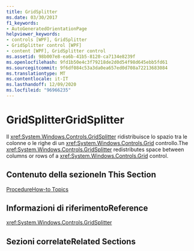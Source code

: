 ```yaml
---
title: GridSplitter
ms.date: 03/30/2017
f1_keywords:
- AutoGeneratedOrientationPage
helpviewer_keywords:
- controls [WPF], GridSplitter
- GridSplitter control [WPF]
- content [WPF], GridSplitter control
ms.assetid: 98b007e8-ea6b-41b5-8120-ca7134e8239f
ms.openlocfilehash: 9fd1b50e4c3f79218de2d0d54f98d645ebb5fd61
ms.sourcegitcommit: 9f6df084c53a3da0ea657ed0d708a72213683084
ms.translationtype: MT
ms.contentlocale: it-IT
ms.lasthandoff: 12/09/2020
ms.locfileid: "96966235"
---
```

# <a name="gridsplitter"></a><span data-ttu-id="16c29-102">GridSplitter</span><span class="sxs-lookup"><span data-stu-id="16c29-102">GridSplitter</span></span>
<span data-ttu-id="16c29-103">Il <xref:System.Windows.Controls.GridSplitter> ridistribuisce lo spazio tra le colonne o le righe di un <xref:System.Windows.Controls.Grid> controllo.</span><span class="sxs-lookup"><span data-stu-id="16c29-103">The <xref:System.Windows.Controls.GridSplitter> redistributes space between columns or rows of a <xref:System.Windows.Controls.Grid> control.</span></span>  
  
## <a name="in-this-section"></a><span data-ttu-id="16c29-104">Contenuto della sezione</span><span class="sxs-lookup"><span data-stu-id="16c29-104">In This Section</span></span>  
 [<span data-ttu-id="16c29-105">Procedure</span><span class="sxs-lookup"><span data-stu-id="16c29-105">How-to Topics</span></span>](gridsplitter-how-to-topics.md)  
  
## <a name="reference"></a><span data-ttu-id="16c29-106">Informazioni di riferimento</span><span class="sxs-lookup"><span data-stu-id="16c29-106">Reference</span></span>  
 <xref:System.Windows.Controls.GridSplitter>  
  
## <a name="related-sections"></a><span data-ttu-id="16c29-107">Sezioni correlate</span><span class="sxs-lookup"><span data-stu-id="16c29-107">Related Sections</span></span>
